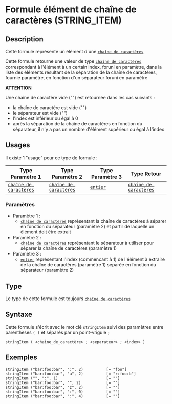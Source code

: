 # Formule élément de chaîne de caractères (STRING_ITEM)
## Description
Cette formule représente un élément d'une [`chaîne de caractères`][valeur-de-retour] 

Cette formule retourne une valeur de type [`chaîne de caractères`][valeur-de-retour] correspondant à l'élément à un certain index, foruni en paramètre, dans la liste des éléments résultant de la séparation de la chaîne de caractères, fournie paramètre, en fonction d'un séparateur foruni en paramètre

__ATTENTION__

Une chaîne de caractère vide ("") est retournée dans les cas suivants :
- la chaîne de caractère est vide ("")
- le séparateur est vide ("")
- l'index est inférieur ou égal à 0
- après la séparation de la chaîne de caractères en fonction du séparateur, il n'y a pas un nombre d'élément supérieur ou égal à l'index

## Usages
Il existe 1 "usage" pour ce type de formule :

|Type Paramètre 1|Type Paramètre 2|Type Paramètre 3|Type Retour|
|----------------|----------------|----------------|-----------|
|[`chaîne de caractères`][valeur-de-retour]|[`chaîne de caractères`][valeur-de-retour]|[`entier`][valeur-de-retour]|[`chaîne de caractères`][valeur-de-retour]|

### Paramètres
- Paramètre 1 :
    - [`chaîne de caractères`][valeur-de-retour] représentant la chaîne de caractères à séparer en fonction du séparateur (paramètre 2) et partir de laquelle un élément doit être extrait
- Paramètre 2 :
    - [`chaîne de caractères`][valeur-de-retour] représentant le séparateur à utiliser pour séparer la chaîne de caractères (paramètre 1)
- Paramètre 3 :
    - [`entier`][valeur-de-retour] représentant l'index (commencant à 1) de l'élément à extraire de la chaîne de caractères (paramètre 1) séparée en fonction du séparateur (paramètre 2)

## Type
Le type de cette formule est toujours [`chaîne de caractères`][valeur-de-retour]

## Syntaxe
Cette formule s'écrit avec le mot clé `stringItem` suivi des paramètres entre parenthèses `( )` et séparés par un point-vrigule `;`

    stringItem ( <chaine_de_caractère> ; <separateur> ; <index> )

## Exemples
    stringItem ("bar:foo:bar", ":", 2)          [= "foo"]
    stringItem ("bar:foo:bar", "a", 2)          [= "r:foo:b"]
    stringItem ("", ":", 1)                     [= ""]
    stringItem ("bar:foo:bar", "", 2)           [= ""]
    stringItem ("bar:foo:bar", "z", 2)          [= ""]
    stringItem ("bar:foo:bar", ":", 0)          [= ""]
    stringItem ("bar:foo:bar", ":", 4)          [= ""]
    

[valeur-de-retour]: ../../lexique.md#valeur-de-retour
